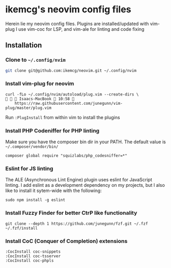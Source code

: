 # ikemcg's neovim config files

Herein lie my neovim config files.  Plugins are installed/updated with vim-plug
I use vim-coc for LSP, and vim-ale for linting and code fixing

## Installation

### Clone to `~/.config/nvim`

```bash
git clone git@github.com:ikemcg/neovim.git ~/.config/nvim
```

### Install vim-plug for neovim

```
curl -fLo ~/.config/nvim/autoload/plug.vim --create-dirs \                                                                          Isaacs-MacBook  10:58 
    https://raw.githubusercontent.com/junegunn/vim-plug/master/plug.vim
```

Run `:PlugInstall` from within vim to install the plugins

### Install PHP Codeniffer for PHP linting

Make sure you have the composer bin dir in your PATH. The default value is `~/.composer/vendor/bin/`

```
composer global require "squizlabs/php_codesniffer=*"
```

### Eslint for JS linting

The ALE (Asynchronous Lint Engine) plugin uses eslint for JavaScript linting.  I add eslint as a development
dependency on my projects, but I also like to install it sytem-wide with the following:

```
sudo npm install -g eslint
```

### Install Fuzzy Finder for better CtrP like functionality

```
git clone --depth 1 https://github.com/junegunn/fzf.git ~/.fzf
~/.fzf/install
```

### Install CoC (Conquer of Completion) extensions

```vim
:CocInstall coc-snippets
:CocInstall coc-tsserver
:CocInstall coc-phpls
```
